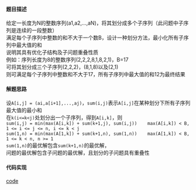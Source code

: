 #### 题目描述
给定一长度为N的整数序列(a1,a2,…,aN)，将其划分成多个子序列（此问题中子序列是连续的一段整数）  
满足每个子序列中整数的和不大于一个数B，设计一种划分方法，最小化所有子序列中最大值的和  
说明其具有优化子结构及子问题重叠性质  
例如：序列长度为8的整数序列(2,2,2,8,1,8,2,1)，B=17  
可将其划分成三个子序列(2,2,2)，(8,1,8)以及(2,1)  
则可满足每个子序列中整数和不大于17，所有子序列中最大值的和12为最终结果

#### 解题思路
设`A[i,j] = (ai,a[i+1],...,aj)`，`sum(i,j)`表示`A[i,j]`在某种划分下所有子序列最大值的最小和  
在`k(i<=k<j)`处划分出一个子序列，得到`A[i,k]`，则  
`sum(i,j) = min(max(A[i,k]) + sum(k+1,j), sum(i,j))    max(A[i,k]) < B, 1 <= i <= j <= n, i <= k < j`  
`sum(1,n) = min(max(A[1,k]) + sum(k+1,n), sum(1,n))    max(A[1,k]) < B, 1 <= k < n, n >= 1`  
`sum(1,n)`的最优解包含`sum(k+1,n)`的最优解，  
问题的最优解包含子问题的最优解，且划分的子问题具有重叠性

#### 代码实现
[code](DynamicPrograming/mini_sum.cpp)
```

```